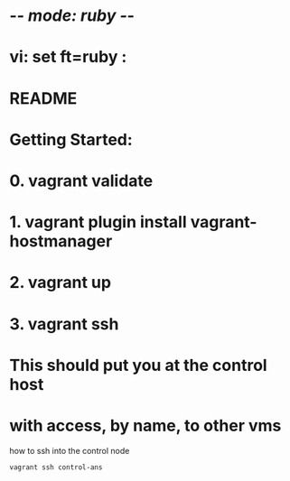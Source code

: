 # -*- mode: ruby -*-
# vi: set ft=ruby :

# README
#
# Getting Started:
# 0. vagrant validate
# 1. vagrant plugin install vagrant-hostmanager
# 2. vagrant up
# 3. vagrant ssh
#
# This should put you at the control host
#  with access, by name, to other vms

how to ssh into the control node

```shell
vagrant ssh control-ans
```